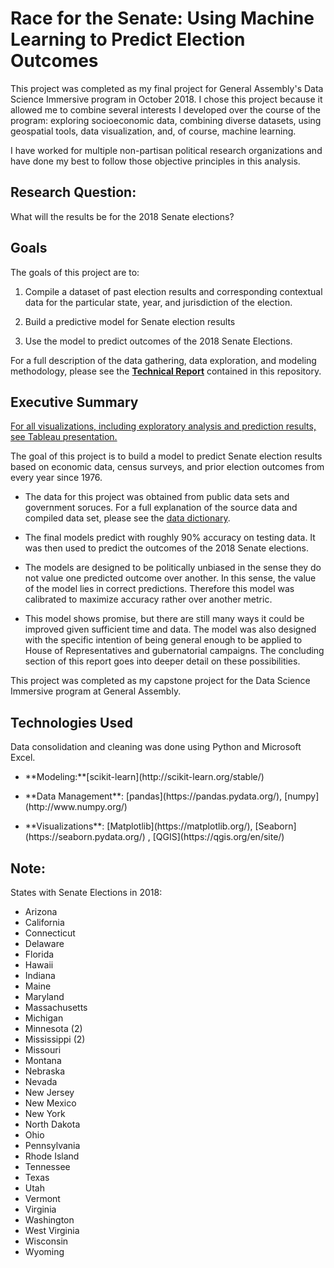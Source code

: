 # Race for the Senate: Using Machine Learning to Predict Election Outcomes

<p>This project was completed as my final project for General Assembly's Data Science Immersive program in October 2018. I chose this project because it allowed me to combine several interests I developed over the course of the program: exploring socioeconomic data, combining diverse datasets, using geospatial tools, data visualization, and, of course, machine learning. </p>

<p> I have worked for multiple non-partisan political research organizations and have done my best to follow those objective principles in this analysis. </p>

## Research Question:
What will the results be for the 2018 Senate elections?




## Goals
The goals of this project are to:
1. <p>Compile a dataset of past election results and corresponding contextual data for the particular state, year, and jurisdiction of the election.
2. <p>Build a predictive model for Senate election results
3. <p>Use the model to predict outcomes of the 2018 Senate Elections.

For a full description of the data gathering, data exploration, and modeling methodology, please see the **[Technical Report](https://github.com/AlexZadel/dsi_capstone/blob/master/technical_report.md)** contained in this repository.




## Executive Summary

[For all visualizations, including exploratory analysis and prediction results, see Tableau presentation.](https://public.tableau.com/profile/alex.zadel#!/vizhome/CapstonePresentation/CapstonePredictionsMap)

The goal of this project is to build a model to predict Senate election results based on economic data, census surveys, and prior election outcomes from every year since 1976.

- The data for this project was obtained from public data sets and government soruces. For a full explanation of the source data and compiled data set, please see the [data dictionary](https://github.com/AlexZadel/dsi_capstone/blob/master/data_dictionary.md).

- The final models predict with roughly 90% accuracy on testing data. It was then used to predict the outcomes of the 2018 Senate elections.

- The models are designed to be politically unbiased in the sense they do not value one predicted outcome over another. In this sense, the value of the model lies in correct predictions. Therefore this model was calibrated to maximize accuracy rather over another metric.

- This model shows promise, but there are still many ways it could be improved given sufficient time and data. The model was also designed with the specific intention of being general enough to be applied to House of Representatives and gubernatorial campaigns. The concluding section of this report goes into deeper detail on these possibilities.

This project was completed as my capstone project for the Data Science Immersive program at General Assembly.



## Technologies Used
Data consolidation and cleaning was done using Python and Microsoft Excel.
- <p> **Modeling:**[scikit-learn](http://scikit-learn.org/stable/)
- <p> **Data Management**: [pandas](https://pandas.pydata.org/), [numpy](http://www.numpy.org/)
- <p> **Visualizations**: [Matplotlib](https://matplotlib.org/), [Seaborn](https://seaborn.pydata.org/) , [QGIS](https://qgis.org/en/site/)



## Note:
States with Senate Elections in 2018:
- Arizona
- California
- Connecticut
- Delaware
- Florida
- Hawaii
- Indiana
- Maine
- Maryland
- Massachusetts
- Michigan
- Minnesota (2)
- Mississippi (2)
- Missouri
- Montana
- Nebraska
- Nevada
- New Jersey
- New Mexico
- New York
- North Dakota
- Ohio
- Pennsylvania
- Rhode Island
- Tennessee
- Texas
- Utah
- Vermont
- Virginia
- Washington
- West Virginia
- Wisconsin
- Wyoming
